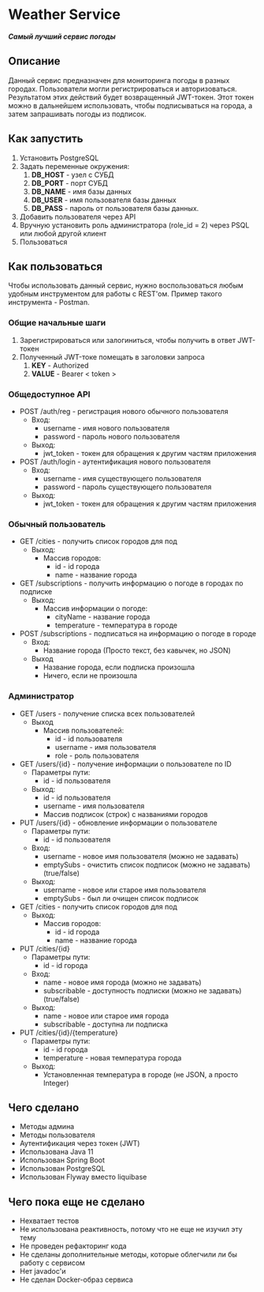 # Weather Service
***Самый лучший сервис погоды***

## Описание

Данный сервис предназначен для мониторинга погоды в разных городах.
Пользователи могли регистрироваться и авторизоваться.
Результатом этих действий будет возвращенный JWT-токен.
Этот токен можно в дальнейшем использовать, чтобы подписываться на города,
а затем запрашивать погоды из подписок.

## Как запустить

1. Установить PostgreSQL
2. Задать переменные окружения:
   1. __DB_HOST__ - узел с СУБД
   2. __DB_PORT__ - порт СУБД
   3. __DB_NAME__ - имя базы данных
   4. __DB_USER__ - имя пользователя базы данных
   5. __DB_PASS__ - пароль от пользователя базы данных.
3. Добавить пользователя через API
4. Вручную установить роль администратора (role_id = 2) через PSQL или любой другой клиент
5. Пользоваться

## Как пользоваться

Чтобы использовать данный сервис, нужно воспользоваться любым
удобным инструментом для работы с REST'ом. Пример такого инструмента - Postman.

### Общие начальные шаги
1. Зарегистрироваться или залогиниться, чтобы получить в ответ JWT-токен
2. Полученный JWT-токе помещать в заголовки запроса
   1. __KEY__ - Authorized
   2. __VALUE__ - Bearer < token >

### Общедоступное API
- POST /auth/reg - регистрация нового обычного пользователя
  - Вход:
    - username - имя нового пользователя
    - password - пароль нового пользователя
  - Выход:
    - jwt_token - токен для обращения к другим частям приложения
- POST /auth/login - аутентификация нового пользователя
  - Вход:
    - username - имя существующего пользователя
    - password - пароль существующего пользователя
  - Выход:
    - jwt_token - токен для обращения к другим частям приложения

### Обычный пользователь

- GET /cities - получить список городов для под
  - Выход:
    - Массив городов:
      - id - id города
      - name - название города
- GET /subscriptions - получить информацию о погоде в городах по подписке
  - Выход:
    - Массив информации о погоде:
      - cityName - название города
      - temperature - температура в городе
- POST /subscriptions - подписаться на информацию о погоде в городе
  - Вход:
    - Название города (Просто текст, без кавычек, но JSON)
  - Выход
    - Название города, если подписка произошла
    - Ничего, если не произошла

### Администратор

- GET /users - получение списка всех пользователей
  - Выход
    - Массив пользователей:
      - id - id пользователя
      - username - имя пользователя
      - role - роль пользователя
- GET /users/{id} - получение информации о пользователе по ID
  - Параметры пути:
    - id - id пользователя
  - Выход:
    - id - id пользователя
    - username - имя пользователя
    - Массив подписок (строк) с названиями городов
- PUT /users/{id} - обновление информации о пользователе
  - Параметры пути:
    - id - id пользователя
  - Вход:
    - username - новое имя пользователя (можно не задавать)
    - emptySubs - очистить список подписок (можно не задавать) (true/false)
  - Выход:
    - username - новое или старое имя пользователя
    - emptySubs - был ли очищен список подписок
- GET /cities - получить список городов для под
   - Выход:
      - Массив городов:
         - id - id города
         - name - название города
- PUT /cities/{id}
   - Параметры пути:
      - id - id города
   - Вход:
     - name - новое имя города (можно не задавать)
     - subscribable - доступность подписки (можно не задавать) (true/false)
   - Выход:
      - name - новое или старое имя города
      - subscribable - доступна ли подписка
- PUT /cities/{id}/{temperature}
   - Параметры пути:
      - id - id города
      - temperature - новая температура города
   - Выход:
      - Установленная температура в городе (не JSON, а просто Integer)

## Чего сделано

- Методы админа
- Методы пользователя
- Аутентификация через токен (JWT)
- Использована Java 11
- Использован Spring Boot
- Использован PostgreSQL
- Использован Flyway вместо liquibase

## Чего пока еще не сделано

- Нехватает тестов
- Не использована реактивность, потому что не еще не изучил эту тему
- Не проведен рефакторинг кода
- Не сделаны дополнительные методы, которые облегчили ли бы работу с сервисом
- Нет javadoc'и
- Не сделан Docker-образ сервиса
